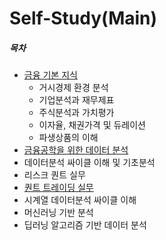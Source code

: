 # Self-Study(Main)

##### 목차
- [금융 기본 지식](./Basic_Finance/)  
    - 거시경제 환경 분석   
    - 기업분석과 재무제표  
    - 주식분석과 가치평가  
    - 이자율, 채권가격 및 듀레이션  
    - 파생상품의 이해  
- [금융공학을 위한 데이터 분석](./Data_Analysitic_For_Finanace_Engineering/)  
- 데이터분석 싸이클 이해 및 기초분석  
- 리스크 퀀트 실무
- [퀀트 트레이딩 실무](./quant_trading/)
- 시계열 데이터분석 싸이클 이해
- 머신러닝 기반 분석
- 딥러닝 알고리즘 기반 데이터 분석
